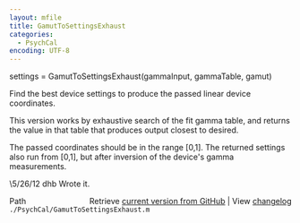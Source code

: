 ```yaml
---
layout: mfile
title: GamutToSettingsExhaust
categories:
  - PsychCal
encoding: UTF-8
---
```


settings = GamutToSettingsExhaust(gammaInput, gammaTable, gamut)

Find the best device settings to produce
the passed linear device coordinates.

This version works by exhaustive search of the fit gamma table,
and returns the value in that table that produces output closest
to desired.

The passed coordinates should be in the range [0,1].
The returned settings also run from [0,1], but after
inversion of the device's gamma measurements.

\5/26/12  dhb  Wrote it.


<div class="code_header" style="text-align:right;">
  <span style="float:left;">Path&nbsp;&nbsp;</span> <span class="counter">Retrieve <a href=
  "https://raw.github.com/Psychtoolbox-3/Psychtoolbox-3/beta/./PsychCal/GamutToSettingsExhaust.m">current version from GitHub</a> | View <a href=
  "https://github.com/Psychtoolbox-3/Psychtoolbox-3/commits/beta/./PsychCal/GamutToSettingsExhaust.m">changelog</a></span>
</div>
<div class="code">
  <code>./PsychCal/GamutToSettingsExhaust.m</code>
</div>
